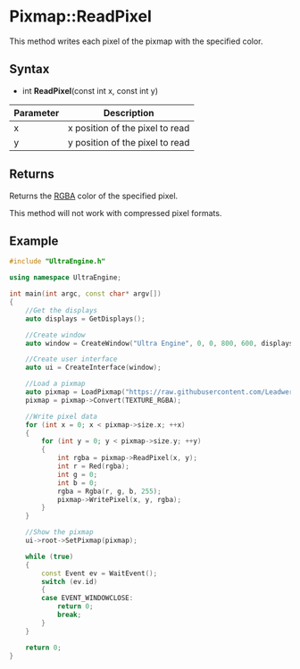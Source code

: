 # Pixmap::ReadPixel

This method writes each pixel of the pixmap with the specified color.

## Syntax

- int **ReadPixel**(const int x, const int y)

| Parameter | Description |
|---|---|
| x | x position of the pixel to read |
| y | y position of the pixel to read |

## Returns

Returns the [RGBA](Rgba.md) color of the specified pixel.

This method will not work with compressed pixel formats.

## Example

```c++
#include "UltraEngine.h"

using namespace UltraEngine;

int main(int argc, const char* argv[])
{
    //Get the displays
    auto displays = GetDisplays();

    //Create window
    auto window = CreateWindow("Ultra Engine", 0, 0, 800, 600, displays[0]);

    //Create user interface
    auto ui = CreateInterface(window);

    //Load a pixmap
    auto pixmap = LoadPixmap("https://raw.githubusercontent.com/Leadwerks/Documentation/master/Assets/Materials/Ground/dirt01.dds");
    pixmap = pixmap->Convert(TEXTURE_RGBA);

    //Write pixel data
    for (int x = 0; x < pixmap->size.x; ++x)
    {
        for (int y = 0; y < pixmap->size.y; ++y)
        {
            int rgba = pixmap->ReadPixel(x, y);
            int r = Red(rgba);
            int g = 0;
            int b = 0;
            rgba = Rgba(r, g, b, 255);
            pixmap->WritePixel(x, y, rgba);
        }
    }

    //Show the pixmap
    ui->root->SetPixmap(pixmap);

    while (true)
    {
        const Event ev = WaitEvent();
        switch (ev.id)
        {
        case EVENT_WINDOWCLOSE:
            return 0;
            break;
        }
    }

    return 0;
}
```
